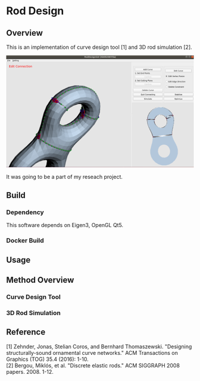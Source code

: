 # Rod Design  

## Overview
This is an implementation of curve design tool [1] and 3D rod simulation [2].

![GUI](img/gui_screenshot.png)

It was going to be a part of my reseach project.

## Build
### Dependency
This software depends on Eigen3, OpenGL Qt5.
###  Docker Build

## Usage


## Method Overview  


### Curve Design Tool  


### 3D Rod Simulation  


## Reference  

[1] Zehnder, Jonas, Stelian Coros, and Bernhard Thomaszewski. "Designing structurally-sound ornamental curve networks." ACM Transactions on Graphics (TOG) 35.4 (2016): 1-10.  
[2] Bergou, Miklós, et al. "Discrete elastic rods." ACM SIGGRAPH 2008 papers. 2008. 1-12.
